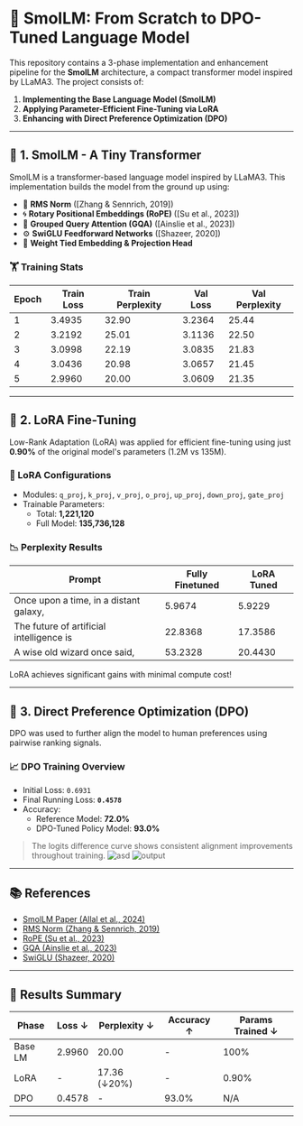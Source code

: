 # 🚀 SmolLM: From Scratch to DPO-Tuned Language Model

This repository contains a 3-phase implementation and enhancement pipeline for the **SmolLM** architecture, a compact transformer model inspired by LLaMA3. The project consists of:

1. **Implementing the Base Language Model (SmolLM)**
2. **Applying Parameter-Efficient Fine-Tuning via LoRA**
3. **Enhancing with Direct Preference Optimization (DPO)**

---

## 🧱 1. SmolLM - A Tiny Transformer

SmolLM is a transformer-based language model inspired by LLaMA3. This implementation builds the model from the ground up using:

- 🧮 **RMS Norm** ([Zhang & Sennrich, 2019])
- 🌀 **Rotary Positional Embeddings (RoPE)** ([Su et al., 2023])
- 🎯 **Grouped Query Attention (GQA)** ([Ainslie et al., 2023])
- ⚙️ **SwiGLU Feedforward Networks** ([Shazeer, 2020])
- 🧠 **Weight Tied Embedding & Projection Head**

### 🏋️ Training Stats

| Epoch | Train Loss | Train Perplexity | Val Loss | Val Perplexity |
|-------|------------|------------------|----------|----------------|
| 1     | 3.4935     | 32.90            | 3.2364   | 25.44          |
| 2     | 3.2192     | 25.01            | 3.1136   | 22.50          |
| 3     | 3.0998     | 22.19            | 3.0835   | 21.83          |
| 4     | 3.0436     | 20.98            | 3.0657   | 21.45          |
| 5     | 2.9960     | 20.00            | 3.0609   | 21.35          |

---

## 🔧 2. LoRA Fine-Tuning

Low-Rank Adaptation (LoRA) was applied for efficient fine-tuning using just **0.90%** of the original model's parameters (1.2M vs 135M).

### 🧬 LoRA Configurations

- Modules: `q_proj`, `k_proj`, `v_proj`, `o_proj`, `up_proj`, `down_proj`, `gate_proj`
- Trainable Parameters:
  - Total: **1,221,120**
  - Full Model: **135,736,128**

### 📉 Perplexity Results

| Prompt                                        | Fully Finetuned | LoRA Tuned |
|----------------------------------------------|------------------|------------|
| Once upon a time, in a distant galaxy,        | 5.9674           | 5.9229     |
| The future of artificial intelligence is      | 22.8368          | 17.3586    |
| A wise old wizard once said,                 | 53.2328          | 20.4430    |

LoRA achieves significant gains with minimal compute cost!

---

## 🎯 3. Direct Preference Optimization (DPO)

DPO was used to further align the model to human preferences using pairwise ranking signals.

### 📈 DPO Training Overview

- Initial Loss: `0.6931`
- Final Running Loss: **`0.4578`**
- Accuracy:
  - Reference Model: **72.0%**
  - DPO-Tuned Policy Model: **93.0%**

> The logits difference curve shows consistent alignment improvements throughout training.
![asd](https://github.com/user-attachments/assets/3a03fbfd-1e96-4bbd-bbe2-e3067aae9647)
![output](https://github.com/user-attachments/assets/9f4831f6-46ba-455f-af9b-67d207aac5a8)

---

## 📚 References

- [SmolLM Paper (Allal et al., 2024)](https://arxiv.org/abs/2404.xxxxx)
- [RMS Norm (Zhang & Sennrich, 2019)](https://arxiv.org/abs/1910.07467)
- [RoPE (Su et al., 2023)](https://arxiv.org/abs/2104.09864)
- [GQA (Ainslie et al., 2023)](https://arxiv.org/abs/2305.13245)
- [SwiGLU (Shazeer, 2020)](https://arxiv.org/abs/2002.05202)

---

## 🧪 Results Summary

| Phase     | Loss ↓  | Perplexity ↓ | Accuracy ↑ | Params Trained ↓ |
|-----------|---------|--------------|------------|------------------|
| Base LM   | 2.9960  | 20.00        | -          | 100%             |
| LoRA      | -       | 17.36 (↓20%) | -          | 0.90%            |
| DPO       | 0.4578  | -            | 93.0%      | N/A              |

---
